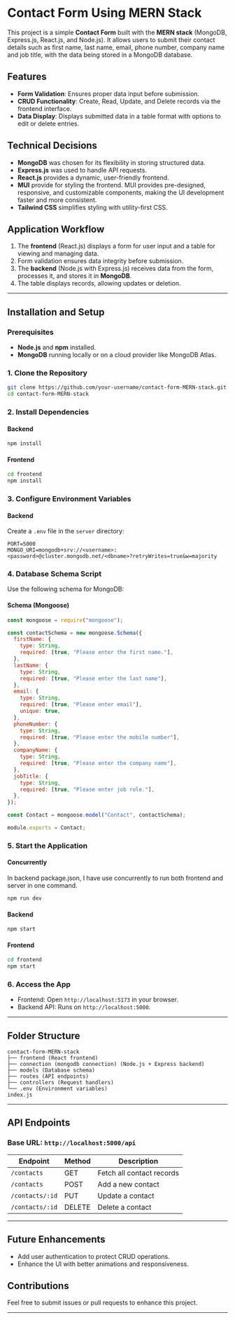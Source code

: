 # Contact Form Using MERN Stack  

This project is a simple **Contact Form** built with the **MERN stack** (MongoDB, Express.js, React.js, and Node.js). It allows users to submit their contact details such as first name, last name, email, phone number, company name and job title, with the data being stored in a MongoDB database.  

## Features  
- **Form Validation**: Ensures proper data input before submission.  
- **CRUD Functionality**: Create, Read, Update, and Delete records via the frontend interface.  
- **Data Display**: Displays submitted data in a table format with options to edit or delete entries.  

## Technical Decisions  
- **MongoDB** was chosen for its flexibility in storing structured data.  
- **Express.js** was used to handle API requests.  
- **React.js** provides a dynamic, user-friendly frontend.
- **MUI** provide for styling the frontend. MUI provides pre-designed, responsive, and customizable components, making the UI development faster and more consistent.
- **Tailwind CSS** simplifies styling with utility-first CSS.  

## Application Workflow  
1. The **frontend** (React.js) displays a form for user input and a table for viewing and managing data.  
2. Form validation ensures data integrity before submission.  
3. The **backend** (Node.js with Express.js) receives data from the form, processes it, and stores it in **MongoDB**.  
4. The table displays records, allowing updates or deletion.  
---

## Installation and Setup  

### Prerequisites  
- **Node.js** and **npm** installed.  
- **MongoDB** running locally or on a cloud provider like MongoDB Atlas.  

### 1. Clone the Repository  
```bash  
git clone https://github.com/your-username/contact-form-MERN-stack.git  
cd contact-form-MERN-stack  
```  

### 2. Install Dependencies  
#### Backend  
```bash
npm install  
```  
#### Frontend  
```bash  
cd frontend 
npm install  
```  

### 3. Configure Environment Variables  
#### Backend  
Create a `.env` file in the `server` directory:  
```env  
PORT=5000  
MONGO_URI=mongodb+srv://<username>:<password>@cluster.mongodb.net/<dbname>?retryWrites=true&w=majority  
```  

### 4. Database Schema Script  
Use the following schema for MongoDB:  

#### Schema (Mongoose)  
```javascript  
const mongoose = require("mongoose");

const contactSchema = new mongoose.Schema({
  firstName: {
    type: String,
    required: [true, "Please enter the first name."],
  },
  lastName: {
    type: String,
    required: [true, "Please enter the last name"],
  },
  email: {
    type: String,
    required: [true, "Please enter email"],
    unique: true,
  },
  phoneNumber: {
    type: String,
    required: [true, "Please enter the mobile number"],
  },
  companyName: {
    type: String,
    required: [true, "Please enter the company name"],
  },
  jobTitle: {
    type: String,
    required: [true, "Please enter job role."],
  },
});

const Contact = mongoose.model("Contact", contactSchema);

module.exports = Contact;

```  

### 5. Start the Application  
#### Concurrently
In backend package.json,  I have use concurrently to run both frontend and server in one command.
```bash
npm run dev
```
#### Backend  
```bash   
npm start  
```  
#### Frontend  
```bash  
cd frontend 
npm start  
```  

### 6. Access the App  
- Frontend: Open `http://localhost:5173` in your browser.  
- Backend API: Runs on `http://localhost:5000`.  

---

## Folder Structure  
```
contact-form-MERN-stack  
├── frontend (React frontend)  
├── connection (mongodb connection) (Node.js + Express backend)  
├── models (Database schema)  
├── routes (API endpoints)  
├── controllers (Request handlers)  
└── .env (Environment variables)
index.js
```  

---

## API Endpoints  

### **Base URL**: `http://localhost:5000/api`  

| Endpoint           | Method | Description               |  
|--------------------|--------|---------------------------|  
| `/contacts`        | GET    | Fetch all contact records |  
| `/contacts`        | POST   | Add a new contact         |  
| `/contacts/:id`    | PUT    | Update a contact          |  
| `/contacts/:id`    | DELETE | Delete a contact          |  

---

## Future Enhancements  
- Add user authentication to protect CRUD operations.  
- Enhance the UI with better animations and responsiveness.  

## Contributions  
Feel free to submit issues or pull requests to enhance this project.  

---
